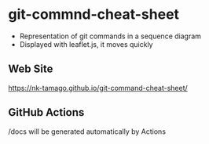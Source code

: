 # git-commnd-cheat-sheet
- Representation of git commands in a sequence diagram
- Displayed with leaflet.js, it moves quickly


## Web Site
https://nk-tamago.github.io/git-command-cheat-sheet/

## GitHub Actions
/docs will be generated automatically by Actions
